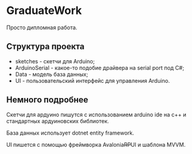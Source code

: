 # GraduateWork

Просто дипломная работа.

## Структура проекта
* sketches - скетчи для Arduino;
* ArduinoSerial - какое-то подобие драйвера на serial port под C#;
* Data - модель база данных;
* UI - пользовательский интерфейс для управления Arduino.

## Немного подробнее
Скетчи для ардуино пишутся с использованием arduino ide на c++ и стандартных ардуиновских библиотек.

База данных использует dotnet entity framework.

UI пишется с помощью фреймворка Avalonia~~RP~~UI и шаблона MVVM.
